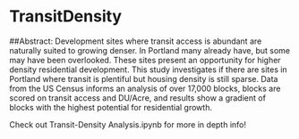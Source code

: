 # TransitDensity
##Abstract:
Development sites where transit access is abundant are naturally suited to growing denser. In Portland many already have, but some may have been overlooked. These sites present an opportunity for higher density residential development. This study investigates if there are sites in Portland where transit is plentiful but housing density is still sparse. Data from the US Census informs an analysis of over 17,000 blocks, blocks are scored on transit access and DU/Acre, and results show a gradient of blocks with the highest potential for residential growth. 

Check out Transit-Density Analysis.ipynb for more in depth info!
